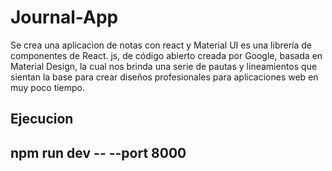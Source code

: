 # Journal-App

Se crea una aplicacion de notas con react y  Material UI es una librería de componentes de React. js, de código abierto creada por Google, basada en Material Design, la cual nos brinda una serie de pautas y lineamientos que sientan la base para crear diseños profesionales para aplicaciones web en muy poco tiempo.

## Ejecucion
 ## npm run dev -- --port 8000
